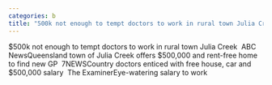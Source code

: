 ```yaml
---
categories: b
title: "500k not enough to tempt doctors to work in rural town Julia Creek  ABC News"
---
```

$500k not enough to tempt doctors to work in rural town Julia Creek&nbsp;&nbsp;ABC NewsQueensland town of Julia Creek offers $500,000 and rent-free home to find new GP&nbsp;&nbsp;7NEWSCountry doctors enticed with free house, car and $500,000 salary&nbsp;&nbsp;The ExaminerEye-watering salary to work 